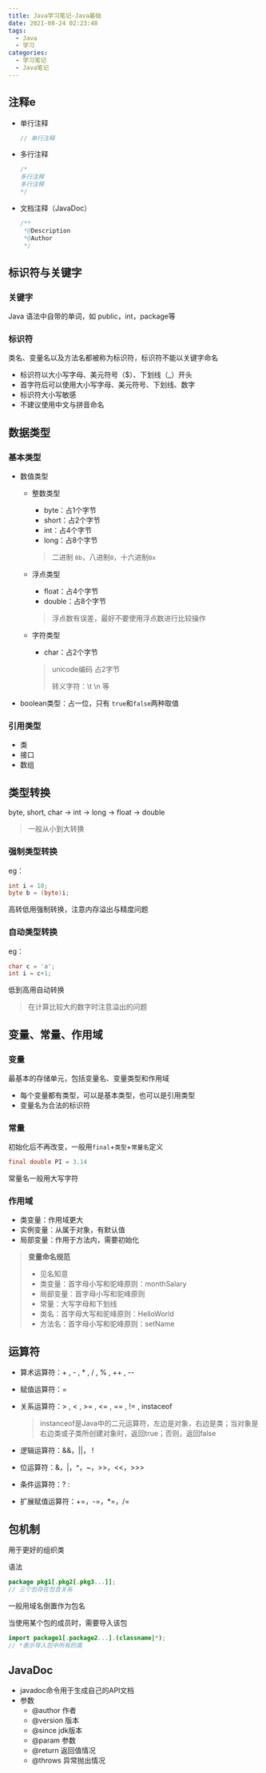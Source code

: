 ```yaml
---
title: Java学习笔记-Java基础
date: 2021-08-24 02:23:48
tags: 
  - Java
  - 学习
categories:
  - 学习笔记
  - Java笔记
---
```


## 注释e

+ 单行注释

  ```java
  // 单行注释
  ```

+ 多行注释

  ```java
  /*
  多行注释
  多行注释
  */
  ```

+ 文档注释（JavaDoc）

  ```java
  /**
   *@Description
   *@Author
   */
  ```

## 标识符与关键字

### 关键字

Java 语法中自带的单词，如 public，int，package等

### 标识符

类名、变量名以及方法名都被称为标识符，标识符不能以关键字命名

+ 标识符以大小写字母、美元符号（$）、下划线（_）开头
+ 首字符后可以使用大小写字母、美元符号、下划线、数字
+ 标识符大小写敏感
+ 不建议使用中文与拼音命名

## 数据类型

### 基本类型

+ 数值类型

  + 整数类型

    + byte：占1个字节
    + short：占2个字节
    + int：占4个字节
    + long：占8个字节

    > 二进制 `0b`，八进制`0`，十六进制`0x`

  + 浮点类型

    + float：占4个字节
    + double：占8个字节

    > 浮点数有误差，最好不要使用浮点数进行比较操作

  + 字符类型

    + char：占2个字节

    > unicode编码 占2字节
    >
    > 转义字符：\t \n 等

+ boolean类型：占一位，只有 `true`和`false`两种取值

### 引用类型

+ 类
+ 接口
+ 数组

## 类型转换

byte, short, char -> int -> long -> float -> double

> 一般从小到大转换

### 强制类型转换

eg：

```java
int i = 10;
byte b = (byte)i;
```

高转低用强制转换，注意内存溢出与精度问题

### 自动类型转换

eg：

```java
char c = 'a';
int i = c+1;
```

低到高用自动转换

> 在计算比较大的数字时注意溢出的问题

## 变量、常量、作用域

### 变量

最基本的存储单元，包括变量名、变量类型和作用域

+ 每个变量都有类型，可以是基本类型，也可以是引用类型
+ 变量名为合法的标识符

### 常量

初始化后不再改变，一般用`final`+`类型`+`常量名`定义

```java
final double PI = 3.14
```

常量名一般用大写字符

### 作用域

+ 类变量：作用域更大
+ 实例变量：从属于对象，有默认值
+ 局部变量：作用于方法内，需要初始化

> **变量命名规范**
>
> + 见名知意
> + 类变量：首字母小写和驼峰原则：monthSalary
> + 局部变量：首字母小写和驼峰原则
> + 常量：大写字母和下划线
> + 类名：首字母大写和驼峰原则：HelloWorld
> + 方法名：首字母小写和驼峰原则：setName

## 运算符

+ 算术运算符：+ , - , * , / , % , ++ , --

+ 赋值运算符：=

+ 关系运算符：> , < , >= , <= , == , != , instaceof

  > instanceof是Java中的二元运算符，左边是对象，右边是类；当对象是右边类或子类所创建对象时，返回true；否则，返回false

+ 逻辑运算符：&&，||， !

+ 位运算符：&，|，^，~，>>，<<，>>>

+ 条件运算符：? : 

+ 扩展赋值运算符：+=，-=，*=，/=

## 包机制

用于更好的组织类

语法

```java
package pkg1[.pkg2[.pkg3...]];
// 三个包存在包含关系
```

一般用域名倒置作为包名

当使用某个包的成员时，需要导入该包

```java
import package1[.package2...].(classname|*);
// *表示导入包中所有的类
```

## JavaDoc

+ javadoc命令用于生成自己的API文档
+ 参数
  + @author 作者
  + @version 版本
  + @since jdk版本
  + @param 参数
  + @return 返回值情况
  + @throws 异常抛出情况

